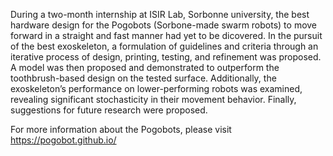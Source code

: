 During a two-month internship at ISIR Lab, Sorbonne university, the best hardware design for the Pogobots (Sorbone-made swarm robots) to move forward
in a straight and fast manner had yet to be dicovered. In the pursuit of the best exoskeleton, a formulation of guidelines and criteria through an iterative process of design, printing, testing, and refinement was proposed. A model was then proposed and demonstrated to outperform the toothbrush-based design on the tested surface. Additionally, 
the exoskeleton’s performance on lower-performing robots was examined, revealing significant stochasticity in their movement behavior. Finally, suggestions for future research 
were proposed.


For more information about the Pogobots, please visit https://pogobot.github.io/


